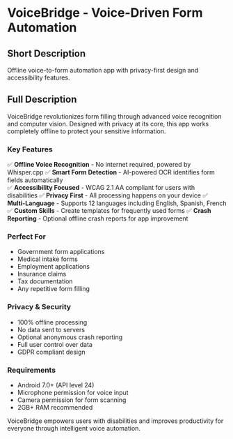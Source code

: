 # VoiceBridge - Voice-Driven Form Automation

## Short Description
Offline voice-to-form automation app with privacy-first design and accessibility features.

## Full Description
VoiceBridge revolutionizes form filling through advanced voice recognition and computer vision. Designed with privacy at its core, this app works completely offline to protect your sensitive information.

### Key Features
✅ **Offline Voice Recognition** - No internet required, powered by Whisper.cpp
✅ **Smart Form Detection** - AI-powered OCR identifies form fields automatically  
✅ **Accessibility Focused** - WCAG 2.1 AA compliant for users with disabilities
✅ **Privacy First** - All processing happens on your device
✅ **Multi-Language** - Supports 12 languages including English, Spanish, French
✅ **Custom Skills** - Create templates for frequently used forms
✅ **Crash Reporting** - Optional offline crash reports for app improvement

### Perfect For
- Government form applications
- Medical intake forms  
- Employment applications
- Insurance claims
- Tax documentation
- Any repetitive form filling

### Privacy & Security
- 100% offline processing
- No data sent to servers
- Optional anonymous crash reporting
- Full user control over data
- GDPR compliant design

### Requirements
- Android 7.0+ (API level 24)
- Microphone permission for voice input
- Camera permission for form scanning
- 2GB+ RAM recommended

VoiceBridge empowers users with disabilities and improves productivity for everyone through intelligent voice automation.